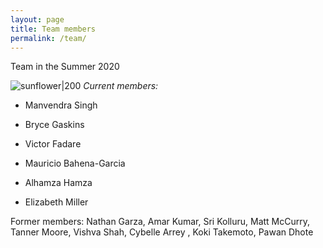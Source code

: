 ```yaml
---
layout: page
title: Team members 
permalink: /team/
---
```

Team in the Summer 2020

![sunflower|200](/_assets/sunflowers.JPG)
*Current members:*

* Manvendra Singh

* Bryce Gaskins

* Victor Fadare

* Mauricio Bahena-Garcia

* Alhamza Hamza

* Elizabeth Miller

Former members: Nathan Garza, Amar Kumar, Sri Kolluru, Matt McCurry, Tanner Moore, Vishva Shah, Cybelle Arrey
, Koki Takemoto, Pawan Dhote



